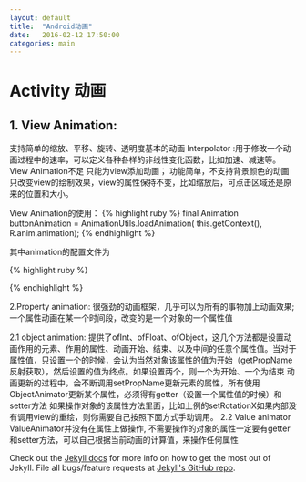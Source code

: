 ```yaml
---
layout: default
title:  "Android动画"
date:   2016-02-12 17:50:00
categories: main
---
```


# Activity 动画
## 1. View Animation:
支持简单的缩放、平移、旋转、透明度基本的动画
Interpolator :用于修改一个动画过程中的速率，可以定义各种各样的非线性变化函数，比如加速、减速等。
View Animation不足
只能为view添加动画；
功能简单，不支持背景颜色的动画
只改变view的绘制效果，view的属性保持不变，比如缩放后，可点击区域还是原来的位置和大小。

View Animation的使用：
{% highlight ruby %}
final Animation buttonAnimation = AnimationUtils.loadAnimation(
				this.getContext(), R.anim.animation);
{% endhighlight %}

其中animation的配置文件为

{% highlight ruby %}
<?xml version="1.0" encoding="utf-8"?>
<set xmlns:android="http://schemas.android.com/apk/res/android">
	<scale android:fromXScale="1.0" android:toXScale="1.5" android:interpolator="@android:anim/accelerate_decelerate_interpolator"
		android:fromYScale="1.0" android:toYScale="1.5" android:pivotX="50%"
		android:pivotY="50%" android:fillAfter="true" android:duration="5000" />
	<set>
		<alpha xmlns:android="http://schemas.android.com/apk/res/android"
			android:fromAlpha="0.2" android:toAlpha="1.0" android:duration="3000" />
		<rotate android:fromDegrees="0" android:toDegrees="360"
			android:toYScale="0.0" android:pivotX="50%" android:pivotY="50%"
			android:startOffset="700" android:duration="4000" />
		<translate android:fromXDelta="100%" android:toXDelta="00%"
			android:fromYDelta="60%" android:toYDelta="00%" android:duration="3000"
			android:zAdjustment="bottom" />
	</set>
</set>
{% endhighlight %}

2.Property animation:
很强劲的动画框架，几乎可以为所有的事物加上动画效果;一个属性动画在某一个时间段，改变的是一个对象的一个属性值


2.1 object animation:
提供了ofInt、ofFloat、ofObject，这几个方法都是设置动画作用的元素、作用的属性、动画开始、结束、以及中间的任意个属性值。当对于属性值，只设置一个的时候，会认为当然对象该属性的值为开始（getPropName反射获取），然后设置的值为终点。如果设置两个，则一个为开始、一个为结束
动画更新的过程中，会不断调用setPropName更新元素的属性，所有使用ObjectAnimator更新某个属性，必须得有getter（设置一个属性值的时候）和setter方法
如果操作对象的该属性方法里面，比如上例的setRotationX如果内部没有调用view的重绘，则你需要自己按照下面方式手动调用。
2.2 Value animator
ValueAnimator并没有在属性上做操作, 不需要操作的对象的属性一定要有getter和setter方法，可以自己根据当前动画的计算值，来操作任何属性

Check out the [Jekyll docs][jekyll] for more info on how to get the most out of Jekyll. File all bugs/feature requests at [Jekyll's GitHub repo][jekyll-gh].

[jekyll-gh]: https://github.com/mojombo/jekyll
[jekyll]:    http://jekyllrb.com